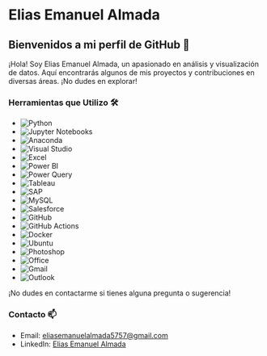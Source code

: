 # Elias Emanuel Almada

## Bienvenidos a mi perfil de GitHub 🚀

¡Hola! Soy Elias Emanuel Almada, un apasionado en análisis y visualización de datos. Aquí encontrarás algunos de mis proyectos y contribuciones en diversas áreas. ¡No dudes en explorar!

### Herramientas que Utilizo 🛠️

- ![Python](https://img.shields.io/badge/-Python-3776AB?style=flat-square&logo=python&logoColor=white)
- ![Jupyter Notebooks](https://img.shields.io/badge/-Jupyter%20Notebooks-F37626?style=flat-square&logo=jupyter&logoColor=white)
- ![Anaconda](https://img.shields.io/badge/-Anaconda-44A833?style=flat-square&logo=anaconda&logoColor=white)
- ![Visual Studio](https://img.shields.io/badge/-Visual%20Studio-5C2D91?style=flat-square&logo=visual-studio&logoColor=white)
- ![Excel](https://img.shields.io/badge/-Excel-217346?style=flat-square&logo=microsoft-excel&logoColor=white)
- ![Power BI](https://img.shields.io/badge/-Power%20BI-F2C811?style=flat-square&logo=power-bi&logoColor=white)
- ![Power Query](https://img.shields.io/badge/-Power%20Query-F2C811?style=flat-square&logo=power-bi&logoColor=white)
- ![Tableau](https://img.shields.io/badge/-Tableau-E97627?style=flat-square&logo=tableau&logoColor=white)
- ![SAP](https://img.shields.io/badge/-SAP-0FAAFF?style=flat-square&logo=sap&logoColor=white)
- ![MySQL](https://img.shields.io/badge/-MySQL-4479A1?style=flat-square&logo=mysql&logoColor=white)
- ![Salesforce](https://img.shields.io/badge/-Salesforce-00A1E0?style=flat-square&logo=salesforce&logoColor=white)
- ![GitHub](https://img.shields.io/badge/-GitHub-181717?style=flat-square&logo=github&logoColor=white)
- ![GitHub Actions](https://img.shields.io/badge/-GitHub%20Actions-2088FF?style=flat-square&logo=github-actions&logoColor=white)
- ![Docker](https://img.shields.io/badge/-Docker-2496ED?style=flat-square&logo=docker&logoColor=white)
- ![Ubuntu](https://img.shields.io/badge/-Ubuntu-E95420?style=flat-square&logo=ubuntu&logoColor=white)
- ![Photoshop](https://img.shields.io/badge/-Photoshop-31A8FF?style=flat-square&logo=adobe-photoshop&logoColor=white)
- ![Office](https://img.shields.io/badge/-Office-D83B01?style=flat-square&logo=microsoft-office&logoColor=white)
- ![Gmail](https://img.shields.io/badge/-Gmail-D14836?style=flat-square&logo=gmail&logoColor=white)
- ![Outlook](https://img.shields.io/badge/-Outlook-0078D4?style=flat-square&logo=microsoft-outlook&logoColor=white)

¡No dudes en contactarme si tienes alguna pregunta o sugerencia!

### Contacto 📫

- Email: [eliasemanuelalmada5757@gmail.com](mailto:eliasemanuelalmada5757@gmail.com)
- LinkedIn: [Elias Emanuel Almada](https://www.linkedin.com/in/elias-almada-795a54158/)
